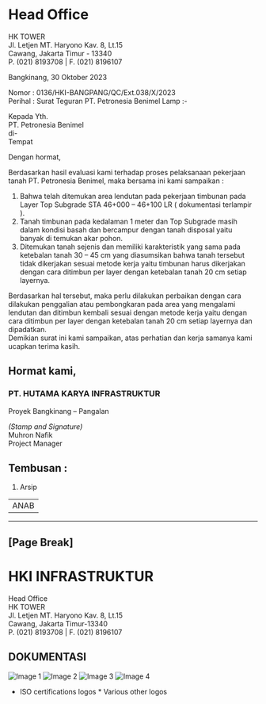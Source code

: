 # Head Office  
HK TOWER  
Jl. Letjen MT. Haryono Kav. 8, Lt.15  
Cawang, Jakarta Timur - 13340  
P. (021) 8193708 | F. (021) 8196107  

Bangkinang, 30 Oktober 2023  

Nomor : 0136/HKI-BANGPANG/QC/Ext.038/X/2023  
Perihal : Surat Teguran PT. Petronesia Benimel Lamp :-  

Kepada Yth.  
PT. Petronesia Benimel  
di-  
Tempat  

Dengan hormat,  

Berdasarkan hasil evaluasi kami terhadap proses pelaksanaan pekerjaan tanah PT. Petronesia Benimel, maka bersama ini kami sampaikan :  

1. Bahwa telah ditemukan area lendutan pada pekerjaan timbunan pada Layer Top Subgrade STA 46+000 – 46+100 LR ( dokumentasi terlampir ).  
2. Tanah timbunan pada kedalaman 1 meter dan Top Subgrade masih dalam kondisi basah dan bercampur dengan tanah disposal yaitu banyak di temukan akar pohon.  
3. Ditemukan tanah sejenis dan memiliki karakteristik yang sama pada ketebalan tanah 30 – 45 cm yang diasumsikan bahwa tanah tersebut tidak dikerjakan sesuai metode kerja yaitu timbunan harus dikerjakan dengan cara ditimbun per layer dengan ketebalan tanah 20 cm setiap layernya.  

Berdasarkan hal tersebut, maka perlu dilakukan perbaikan dengan cara dilakukan penggalian atau pembongkaran pada area yang mengalami lendutan dan ditimbun kembali sesuai dengan metode kerja yaitu dengan cara ditimbun per layer dengan ketebalan tanah 20 cm setiap layernya dan dipadatkan.  
Demikian surat ini kami sampaikan, atas perhatian dan kerja samanya kami ucapkan terima kasih.  

## Hormat kami,  
### PT. HUTAMA KARYA INFRASTRUKTUR  
Proyek Bangkinang – Pangalan  

*(Stamp and Signature)*  
Muhron Nafik  
Project Manager  

## Tembusan :  
1. Arsip  

|  |
| --- |
| ANAB |

---
[Page Break]
---

# HKI INFRASTRUKTUR
Head Office  
HK TOWER  
Jl. Letjen MT. Haryono Kav. 8, Lt.15  
Cawang, Jakarta Timur-13340  
P. (021) 8193708 | F. (021) 8196107  

## DOKUMENTASI

![Image 1](image1.jpg)
![Image 2](image2.jpg)
![Image 3](image3.jpg)
![Image 4](image4.jpg)

*   ISO certifications logos *   Various other logos